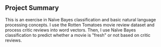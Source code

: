 ## Project Summary
This is an exercise in Naïve Bayes classification and basic natural language processing concepts. I use the Rotten Tomatoes movie review dataset and process critic reviews into word vectors. Then, I use Naïve Bayes classification to predict whether a movie is "fresh" or not based on critic reviews.
